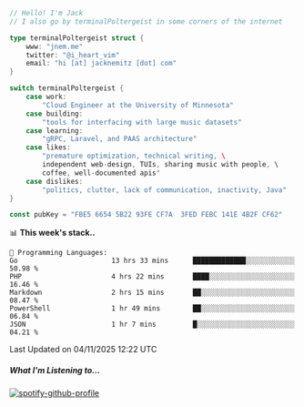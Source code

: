 ```go
// Hello! I'm Jack
// I also go by terminalPoltergeist in some corners of the internet

type terminalPoltergeist struct {
    www: "jnem.me"
    twitter: "@i_heart_vim"
    email: "hi [at] jacknemitz [dot] com"
}

switch terminalPoltergeist {
    case work:
        "Cloud Engineer at the University of Minnesota"
    case building:
        "tools for interfacing with large music datasets"
    case learning:
        "gRPC, Laravel, and PAAS architecture"
    case likes:
        "premature optimization, technical writing, \
        independent web-design, TUIs, sharing music with people, \
        coffee, well-documented apis"
    case dislikes:
        "politics, clutter, lack of communication, inactivity, Java"
}

const pubKey = "FBE5 6654 5B22 93FE CF7A  3FED FEBC 141E 4B2F CF62"
```

<!--START_SECTION:waka-->
📊 **This week's stack..** 

```text
💬 Programming Languages: 
Go                       13 hrs 33 mins      █████████████░░░░░░░░░░░░   50.98 % 
PHP                      4 hrs 22 mins       ████░░░░░░░░░░░░░░░░░░░░░   16.46 % 
Markdown                 2 hrs 15 mins       ██░░░░░░░░░░░░░░░░░░░░░░░   08.47 % 
PowerShell               1 hr 49 mins        ██░░░░░░░░░░░░░░░░░░░░░░░   06.84 % 
JSON                     1 hr 7 mins         █░░░░░░░░░░░░░░░░░░░░░░░░   04.21 % 
```


 Last Updated on 04/11/2025 12:22 UTC
<!--END_SECTION:waka-->

##### What I'm Listening to...

[![spotify-github-profile](https://jnem.me/listening-item?maxAge=2592000)](https://jnem.me/listening)
